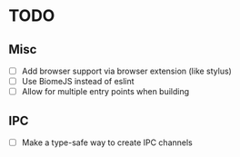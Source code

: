 # TODO

## Misc
- [ ] Add browser support via browser extension (like stylus)
- [ ] Use BiomeJS instead of eslint
- [ ] Allow for multiple entry points when building

## IPC
- [ ] Make a type-safe way to create IPC channels

